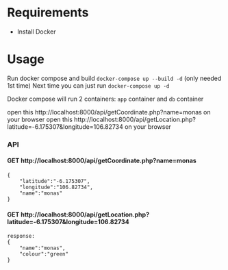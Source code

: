 # Requirements
- Install Docker

# Usage
Run docker compose and build `docker-compose up --build -d` (only needed 1st time)
Next time you can just run `docker-compose up -d`

Docker compose will run 2 containers: `app` container and `db` container

open this http://localhost:8000/api/getCoordinate.php?name=monas on your browser
open this http://localhost:8000/api/getLocation.php?latitude=-6.175307&longitude=106.82734 on your browser

### API

#### GET http://localhost:8000/api/getCoordinate.php?name=monas
```
{
    "latitude":"-6.175307",
    "longitude":"106.82734",
    "name":"monas"
}
```

#### GET http://localhost:8000/api/getLocation.php?latitude=-6.175307&longitude=106.82734
```
response:
{
    "name":"monas",
    "colour":"green"
}
```
